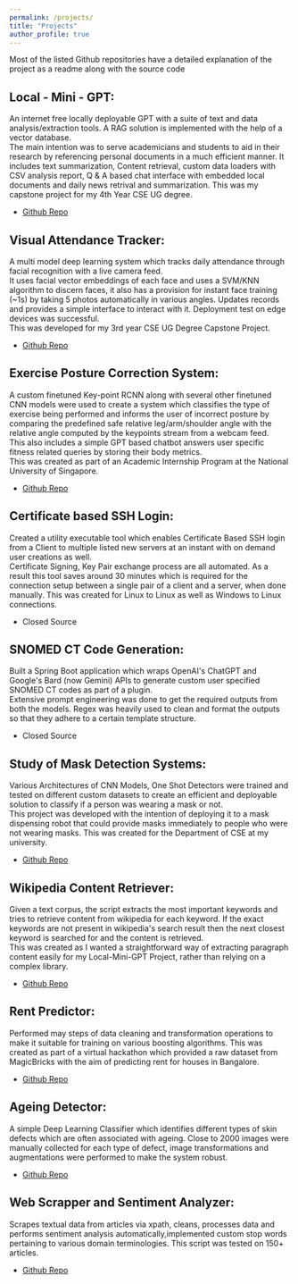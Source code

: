 ```yaml
---
permalink: /projects/
title: "Projects"
author_profile: true
---
```


Most of the listed Github repositories have a detailed explanation of the project as a readme along with the source code

## Local - Mini - GPT:
An internet free locally deployable GPT with a suite of text and data analysis/extraction tools. A RAG solution is implemented with the help of a vector database.  
The main intention was to serve academicians and students to aid in their research by referencing personal documents in a much efficient manner. It includes text summarization, Content retrieval, custom data loaders with CSV analysis report, Q & A based chat interface with embedded local documents and daily news retrival and summarization. 
This was my capstone project for my 4th Year CSE UG degree.
- [Github Repo](https://github.com/abhishekmani12/your-GPT) 

## Visual Attendance Tracker:
A multi model deep learning system which tracks daily attendance through facial recognition with a live camera feed.  
It uses facial vector embeddings of each face and uses a SVM/KNN algorithm to discern faces, it also has a provision for instant face training (~1s) by taking 5 photos automatically in various angles. Updates records and provides a simple interface to interact with it. Deployment test on edge devices was successful.  
This was developed for my 3rd year CSE UG Degree Capstone Project.
- [Github Repo](https://github.com/abhishekmani12/Visual_Attendance_Tracking) 

## Exercise Posture Correction System:
A custom finetuned Key-point RCNN along with several other finetuned CNN models were used to create a system which classifies the type of exercise being performed and informs the user of incorrect posture by comparing the predefined safe relative leg/arm/shoulder angle with the relative angle computed by the keypoints stream from a webcam feed.  
This also includes a simple GPT based chatbot answers user specific fitness related queries by storing their body metrics.  
This was created as part of an Academic Internship Program at the National University of Singapore.
- [Github Repo](https://github.com/abhishekmani12/Pose_Detection_System) 

## Certificate based SSH Login:
Created a utility executable tool which enables Certificate Based SSH login from a Client to multiple listed new servers at an instant with on demand user creations as well.  
Certificate Signing, Key Pair exchange process are all automated. As a result this tool saves around 30 minutes which is required for the connection setup between a single pair of a client and a server, when done manually. This was created for Linux to Linux as well as Windows to Linux connections. 
- Closed Source

## SNOMED CT Code Generation:
Built a Spring Boot application which wraps OpenAI's ChatGPT and Google's Bard (now Gemini) APIs to generate custom user specified SNOMED CT codes as part of a plugin.  
Extensive prompt engineering was done to get the required outputs from both the models. Regex was heavily used to clean and format the outputs so that they adhere to a certain template structure. 
- Closed Source

## Study of Mask Detection Systems:
Various Architectures of CNN Models, One Shot Detectors were trained and tested on different custom datasets to create an efficient and deployable solution to classify if a person was wearing a mask or not.  
This project was developed with the intention of deploying it to a mask dispensing robot that could provide masks immediately to people who were not wearing masks. This was created for the Department of CSE at my university.
- [Github Repo](https://github.com/abhishekmani12/Mask_Detector)

## Wikipedia Content Retriever:
Given a text corpus, the script extracts the most important keywords and tries to retrieve content from wikipedia for each keyword. If the exact keywords are not present in wikipedia's search result then the next closest keyword is searched for and the content is retrieved.  
This was created as I wanted a straightforward way of extracting paragraph content easily for my Local-Mini-GPT Project, rather than relying on a complex library.
- [Github Repo](https://github.com/abhishekmani12/Wiki-Content-Retriever) 

## Rent Predictor:
Performed may steps of data cleaning and transformation operations to make it suitable for training on various boosting algorithms. This was created as part of a virtual hackathon which provided a raw dataset from MagicBricks with the aim of predicting rent for houses in Bangalore.
- [Github Repo](https://github.com/abhishekmani12/Machine-Knight-Hackathon) 

## Ageing Detector:
A simple Deep Learning Classifier which identifies different types of skin defects which are often associated with ageing. Close to 2000 images were manually collected for each type of defect, image transformations and augmentations  were performed to make the system robust.
- [Github Repo](https://github.com/abhishekmani12/Signs-of-Ageing) 


## Web Scrapper and Sentiment Analyzer:
Scrapes textual data from articles via xpath, cleans, processes data and performs sentiment analysis automatically,implemented custom stop words pertaining to various domain terminologies. This script was tested on 150+ articles.
- [Github Repo](https://github.com/abhishekmani12/Scrapping-and-Sentiment-Analysis) 

